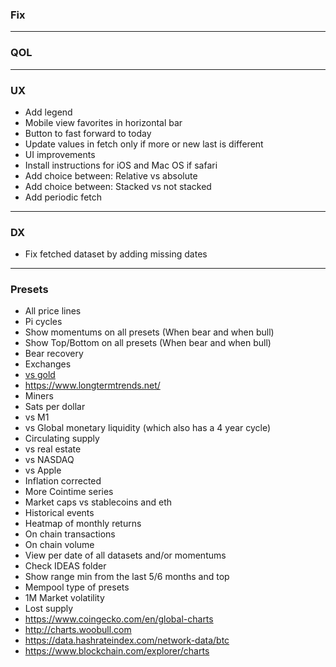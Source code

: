 ### Fix

---

### QOL

---

### UX

- Add legend
- Mobile view favorites in horizontal bar
- Button to fast forward to today
- Update values in fetch only if more or new last is different
- UI improvements
- Install instructions for iOS and Mac OS if safari
- Add choice between: Relative vs absolute
- Add choice between: Stacked vs not stacked
- Add periodic fetch

---

### DX

- Fix fetched dataset by adding missing dates

---

### Presets

- All price lines
- Pi cycles
- Show momentums on all presets (When bear and when bull)
- Show Top/Bottom on all presets (When bear and when bull)
- Bear recovery
- Exchanges
- [vs gold](https://data.nasdaq.com/data/LBMA/GOLD-gold-price-london-fixing)
- https://www.longtermtrends.net/
- Miners
- Sats per dollar
- vs M1
- vs Global monetary liquidity (which also has a 4 year cycle)
- Circulating supply
- vs real estate
- vs NASDAQ
- vs Apple
- Inflation corrected
- More Cointime series
- Market caps vs stablecoins and eth
- Historical events
- Heatmap of monthly returns
- On chain transactions
- On chain volume
- View per date of all datasets and/or momentums
- Check IDEAS folder
- Show range min from the last 5/6 months and top
- Mempool type of presets
- 1M Market volatility
- Lost supply
- https://www.coingecko.com/en/global-charts
- http://charts.woobull.com
- https://data.hashrateindex.com/network-data/btc
- https://www.blockchain.com/explorer/charts

